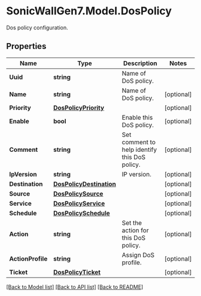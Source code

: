 # SonicWallGen7.Model.DosPolicy
Dos policy configuration.

## Properties

Name | Type | Description | Notes
------------ | ------------- | ------------- | -------------
**Uuid** | **string** | Name of DoS policy. | 
**Name** | **string** | Name of DoS policy. | [optional] 
**Priority** | [**DosPolicyPriority**](DosPolicyPriority.md) |  | [optional] 
**Enable** | **bool** | Enable this DoS policy. | [optional] 
**Comment** | **string** | Set comment to help identify this DoS policy. | [optional] 
**IpVersion** | **string** | IP version. | [optional] 
**Destination** | [**DosPolicyDestination**](DosPolicyDestination.md) |  | [optional] 
**Source** | [**DosPolicySource**](DosPolicySource.md) |  | [optional] 
**Service** | [**DosPolicyService**](DosPolicyService.md) |  | [optional] 
**Schedule** | [**DosPolicySchedule**](DosPolicySchedule.md) |  | [optional] 
**Action** | **string** | Set the action for this DoS policy. | [optional] 
**ActionProfile** | **string** | Assign DoS profile. | [optional] 
**Ticket** | [**DosPolicyTicket**](DosPolicyTicket.md) |  | [optional] 

[[Back to Model list]](../README.md#documentation-for-models) [[Back to API list]](../README.md#documentation-for-api-endpoints) [[Back to README]](../README.md)

